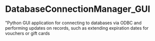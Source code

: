 # DatabaseConnectionManager_GUI
"Python GUI application for connecting to databases via ODBC and performing updates on records, such as extending expiration dates for vouchers or gift cards
